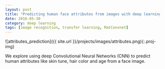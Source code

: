 ```yaml
---
layout: post
title: "Predicting human face attributes from images with deep learning"
date: 2016-05-30
category: deep learning
tags: [image recognition, transfer learning, MatConvnet]
---
```

![attributes_prediction]({{ site.url }}/projects/images/attributes.png){:.proj-img}
<p class="proj-text-content">We explore using deep Convolutional Neural Networks (CNN) to predict human attributes like skin tune, hair color and age from a face image.</p>
